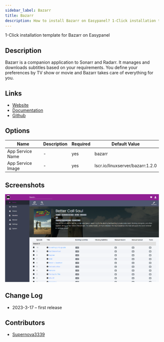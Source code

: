 ```yaml
---
sidebar_label: Bazarr
title: Bazarr
description: How to install Bazarr on Easypanel? 1-Click installation template for Bazarr on Easypanel
---
```


<!-- generated -->

1-Click installation template for Bazarr on Easypanel

## Description

Bazarr is a companion application to Sonarr and Radarr. It manages and downloads subtitles based on your requirements. You define your preferences by TV show or movie and Bazarr takes care of everything for you.

## Links

- [Website](https://bazarr.media/)
- [Documentation](https://wiki.bazarr.media/)
- [Github](https://github.com/morpheus65535/bazarr)

## Options

Name | Description | Required | Default Value
-|-|-|-
App Service Name | - | yes | bazarr
App Service Image | - | yes | lscr.io/linuxserver/bazarr:1.2.0

## Screenshots

![Bazarr Screenshot](./assets/screenshot.png)

## Change Log

- 2023-3-17 – first release

## Contributors

- [Supernova3339](https://github.com/Supernova3339)

